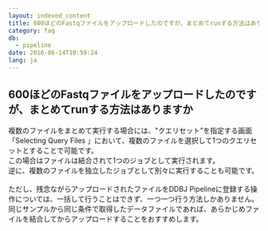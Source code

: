 ```yaml
---
layout: indexed_content
title: 600ほどのFastqファイルをアップロードしたのですが、まとめてrunする方法はありますか
category: faq
db:
  - pipeline
date: 2016-06-14T10:59:24
lang: ja
---
```


## 600ほどのFastqファイルをアップロードしたのですが、まとめてrunする方法はありますか

複数のファイルをまとめて実行する場合には、\"クエリセット”を指定する画面「Selecting Query Files 」において、複数のファイルを選択して1つのクエリセットとすることで可能です。<br>この場合はファイルは結合されて1つのジョブとして実行されます。<br>逆に、複数のファイルを独立したジョブとして別々に実行することも可能です。<br><br>ただし、残念ながらアップロードされたファイルをDDBJ Pipelineに登録する操作については、一括して行うことはできず、一つ一つ行う方法しかありません。<br>同じサンプルから同じ条件で取得したデータファイルであれば、あらかじめファイルを結合してからアップロードすることをおすすめします。